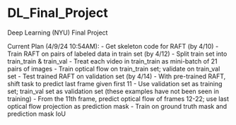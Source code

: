 # DL_Final_Project
Deep Learning (NYU) Final Project

Current Plan (4/9/24 10:54AM):
    - Get skeleton code for RAFT (by 4/10)
    - Train RAFT on pairs of labeled data in train set (by 4/12)
        - Split train set into train_train & train_val
        - Treat each video in train_train as mini-batch of 21 pairs of images
        - Train optical flow on train_train set; validate on train_val set
    - Test trained RAFT on validation set (by 4/14)
        - With pre-trained RAFT, shift task to predict last frame given first 11
            - Use validation set as training set; train_val set as validation set (these examples have not been seen in training)
            - From the 11th frame, predict optical flow of frames 12-22; use last optical flow projection as prediction mask
            - Train on ground truth mask and prediction mask IoU